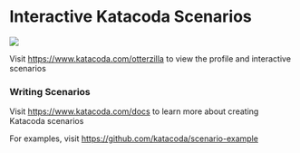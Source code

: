 # Interactive Katacoda Scenarios

[![](http://shields.katacoda.com/katacoda/otterzilla/count.svg)](https://www.katacoda.com/otterzilla "Get your profile on Katacoda.com")

Visit https://www.katacoda.com/otterzilla to view the profile and interactive scenarios

### Writing Scenarios
Visit https://www.katacoda.com/docs to learn more about creating Katacoda scenarios

For examples, visit https://github.com/katacoda/scenario-example
